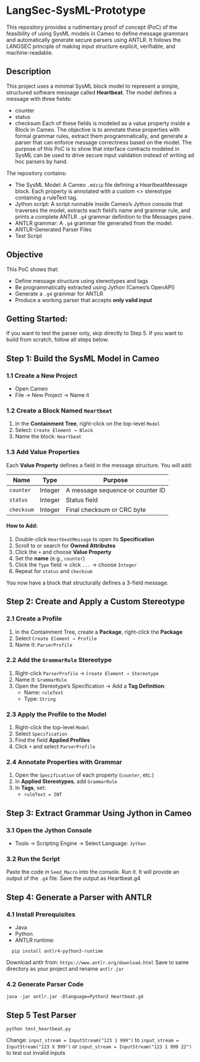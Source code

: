 # LangSec-SysML-Prototype

This repository provides a rudimentary proof of concept (PoC) of the feasibility of using SysML models in Cameo to define message grammars and automatically generate secure parsers using ANTLR. It follows the LANGSEC principle of making input structure explicit, verifiable, and machine-readable.

## Description

This project uses a minimal SysML block model to represent a simple, structured software message called **Heartbeat**. The model defines a message with three fields:
 - counter
 - status
 - checksum
Each of these fields is modeled as a value property inside a Block in Cameo. The objective is to annotate these properties with formal grammar rules, extract them programmatically, and generate a parser that can enforce message correctness based on the model. The purpose of this PoC is to show that interface contracts modeled in SysML can be used to drive secure input validation instead of writing ad hoc parsers by hand.

The repository contains:
- The SysML Model: A Cameo `.mdzip` file defining a HeartbeatMessage block. Each property is annotated with a custom <<GrammarRule>> stereotype containing a ruleText tag.
- Jython script: A script runnable inside Cameo’s Jython console that traverses the model, extracts each field’s name and grammar rule, and prints a complete ANTLR `.g4` grammar definition to the Messages pane.
- ANTLR grammar: A `.g4` grammar file generated from the model.
- ANTLR-Generated Parser Files
- Test Script

## Objective

This PoC shows that:

- Define message structure using stereotypes and tags
- Be programmatically extracted using Jython (Cameo’s OpenAPI)
- Generate a `.g4` grammar for ANTLR
- Produce a working parser that accepts **only valid input**

## Getting Started:

If you want to test the parser only, skip directly to Step 5.
If you want to build from scratch, follow all steps below.

## Step 1: Build the SysML Model in Cameo

### 1.1 Create a New Project

- Open Cameo
- File → New Project → Name it

### 1.2 Create a Block Named `Heartbeat`

1. In the **Containment Tree**, right-click on the top-level `Model`  
2. Select: `Create Element → Block`  
3. Name the block: `Heartbeat`

### 1.3 Add Value Properties

Each **Value Property** defines a field in the message structure. You will add:

| Name      | Type    | Purpose                          |
|-----------|---------|----------------------------------|
| `counter` | Integer | A message sequence or counter ID |
| `status`  | Integer | Status field                     |
| `checksum`| Integer | Final checksum or CRC byte       |

#### How to Add:

1. Double-click `HeartbeatMessage` to open its **Specification**
2. Scroll to or search for **Owned Attributes**
3. Click the `+` and choose **Value Property**
4. Set the **name** (e.g., `counter`)
5. Click the `Type` field → click `...` → choose `Integer`
6. Repeat for `status` and `checksum`

You now have a block that structurally defines a 3-field message.


## Step 2: Create and Apply a Custom Stereotype

### 2.1 Create a Profile

1. In the Containment Tree, create a **Package**, right-click the **Package**
2. Select `Create Element → Profile`
3. Name it: `ParserProfile`

### 2.2 Add the `GrammarRule` Stereotype

1. Right-click `ParserProfile` → `Create Element → Stereotype`
2. Name it: `GrammarRule`
3. Open the Stereotype’s Specification → Add a **Tag Definition**:
   - Name: `ruleText`
   - Type: `String`

### 2.3 Apply the Profile to the Model

1. Right-click the top-level `Model`
2. Select `Specification`
3. Find the field **Applied Profiles**
4. Click `+` and select `ParserProfile`

### 2.4 Annotate Properties with Grammar

1. Open the `Specification` of each property (`counter`, etc.)
2. In **Applied Stereotypes**, add `GrammarRule`
3. In **Tags**, set:
   - `ruleText = INT`


## Step 3: Extract Grammar Using Jython in Cameo

### 3.1 Open the Jython Console

- Tools → Scripting Engine → Select Language: `Jython`

### 3.2 Run the Script

Paste the code in `Seed_Macro` into the console. Run it. It will provide an output of the `.g4` file. Save the output as Heartbeat.g4

## Step 4: Generate a Parser with ANTLR

### 4.1 Install Prerequisites

- Java
- Python
- ANTLR runtime:
```
  pip install antlr4-python3-runtime
```
Download antlr from: ```https://www.antlr.org/download.html```
Save to same directory as your project and rename `antlr.jar`

### 4.2 Generate Parser Code

```
java -jar antlr.jar -Dlanguage=Python3 Heartbeat.g4
```

## Step 5 Test Parser
```
python test_heartbeat.py
```

Change: ```input_stream = InputStream("123 1 999")``` to ```input_stream = InputStream("123 X 999")``` or ```input_stream = InputStream("123 1 999 22")``` to test out invalid inputs

